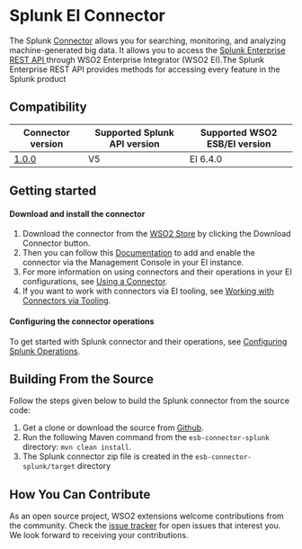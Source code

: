 # Splunk EI Connector

The Splunk [Connector](https://docs.wso2.com/display/EI640/Working+with+Connectors) allows you for searching, monitoring, and analyzing machine-generated big data.
It allows you to access the [Splunk Enterprise REST API ](https://docs.splunk.com/Documentation/Splunk/latest/RESTTUT/RESTconfigurations) through WSO2 Enterprise Integrator (WSO2 EI).The Splunk Enterprise REST API provides methods for accessing every feature in the Splunk product

## Compatibility

| Connector version | Supported Splunk API version | Supported WSO2 ESB/EI version |
| ------------- | ------------- | ------------- |
| [1.0.0]() | V5 |  EI 6.4.0    |

## Getting started

#### Download and install the connector

1. Download the connector from the [WSO2 Store]() by clicking the Download Connector button.
2. Then you can follow this [Documentation](https://docs.wso2.com/display/EI640/Working+with+Connectors+via+the+Management+Console) to add and enable the connector via the Management Console in your EI instance.
3. For more information on using connectors and their operations in your EI configurations, see [Using a Connector](https://docs.wso2.com/display/EI640/Using+a+Connector).
4. If you want to work with connectors via EI tooling, see [Working with Connectors via Tooling](https://docs.wso2.com/display/EI640/Working+with+Connectors+via+Tooling).

#### Configuring the connector operations

To get started with Splunk connector and their operations, see [Configuring Splunk Operations](docs/config.md).


## Building From the Source

Follow the steps given below to build the Splunk connector from the source code:

1. Get a clone or download the source from [Github]().
2. Run the following Maven command from the `esb-connector-splunk` directory: `mvn clean install`.
3. The Splunk connector zip file is created in the `esb-connector-splunk/target` directory

## How You Can Contribute

As an open source project, WSO2 extensions welcome contributions from the community.
Check the [issue tracker]() for open issues that interest you. We look forward to receiving your contributions.

